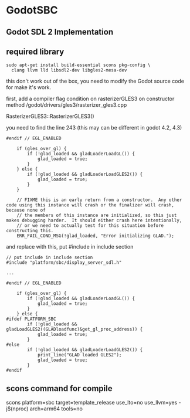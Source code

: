 # GodotSBC
## Godot SDL 2 Implementation

## required library
```
sudo apt-get install build-essential scons pkg-config \
  clang llvm lld libsdl2-dev libgles2-mesa-dev
```

this don't work out of the box, you need to modify the Godot source code for make it's work.

first, add a compiler flag condition on rasterizerGLES3 on constructor method
/godot/drivers/gles3/rasterizer_gles3.cpp 

RasterizerGLES3::RasterizerGLES3()

you need to find the line 243 (this may can be different in godot 4.2, 4.3)

```
#endif // EGL_ENABLED

	if (gles_over_gl) {
		if (!glad_loaded && gladLoaderLoadGL()) {
			glad_loaded = true;
		}
	} else {
		if (!glad_loaded && gladLoaderLoadGLES2()) {
			glad_loaded = true;
		}
	}

	// FIXME this is an early return from a constructor.  Any other code using this instance will crash or the finalizer will crash, because none of
	// the members of this instance are initialized, so this just makes debugging harder.  It should either crash here intentionally,
	// or we need to actually test for this situation before constructing this.
	ERR_FAIL_COND_MSG(!glad_loaded, "Error initializing GLAD.");
```
and replace with this, put #include in include section

```
// put include in include section
#include "platform/sbc/display_server_sdl.h"

...

#endif // EGL_ENABLED

	if (gles_over_gl) {
		if (!glad_loaded && gladLoaderLoadGL()) {
			glad_loaded = true;
		}
	} else {
#ifdef PLATFORM_SBC
		if (!glad_loaded && gladLoadGLES2((GLADloadfunc)&get_gl_proc_address)) {
			glad_loaded = true;
		}
#else
		if (!glad_loaded && gladLoaderLoadGLES2()) {
			print_line("GLAD loaded GLES2");
			glad_loaded = true;
		}
#endif
```

## scons command for compile
scons platform=sbc target=template_release use_lto=no use_llvm=yes -j$(nproc) arch=arm64 tools=no		
